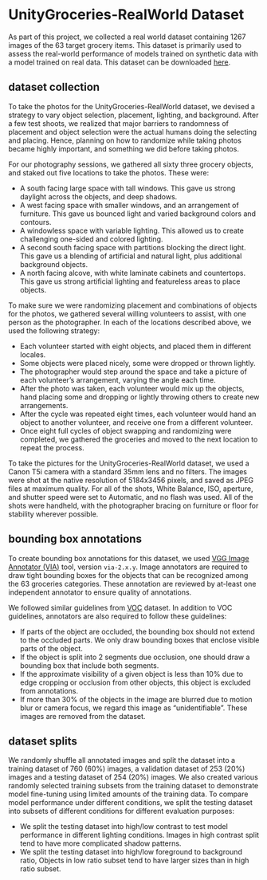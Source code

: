 # UnityGroceries-RealWorld Dataset

As part of this project, we collected a real world dataset containing 1267 images of the 63 target grocery items. This dataset is primarily used to assess the real-world performance of models trained on synthetic data with a model trained on real data. This dataset can be downloaded [here](https://storage.googleapis.com/datasetinsights/data/groceries/v3.zip).

## dataset collection

To take the photos for the UnityGroceries-RealWorld dataset, we devised a strategy to vary object selection, placement, lighting, and background. After a few test shoots, we realized that major barriers to randomness of placement and object selection were the actual humans doing the selecting and placing. Hence, planning on how to randomize while taking photos became highly important, and something we did before taking photos.

For our photography sessions, we gathered all sixty three grocery objects, and staked out five locations to take the photos. These were:

- A south facing large space with tall windows. This gave us strong daylight across the objects, and deep shadows.
- A west facing space with smaller windows, and an arrangement of furniture. This gave us bounced light and varied background colors and contours.
- A windowless space with variable lighting. This allowed us to create challenging one-sided and colored lighting.
- A second south facing space with partitions blocking the direct light. This gave us a blending of artificial and natural light, plus additional background objects.
- A north facing alcove, with white laminate cabinets and countertops. This gave us strong artificial lighting and featureless areas to place objects.

To make sure we were randomizing placement and combinations of objects for the photos, we gathered several willing volunteers to assist, with one person as the photographer. In each of the locations described above, we used the following strategy:

- Each volunteer started with eight objects, and placed them in different locales.
- Some objects were placed nicely, some were dropped or thrown lightly.
- The photographer would step around the space and take a picture of each volunteer’s arrangement, varying the angle each time.
- After the photo was taken, each volunteer would mix up the objects, hand placing some and dropping or lightly throwing others to create new arrangements.
- After the cycle was repeated eight times, each volunteer would hand an object to another volunteer, and receive one from a different volunteer.
- Once eight full cycles of object swapping and randomizing were completed, we gathered the groceries and moved to the next location to repeat the process.

To take the pictures for the UnityGroceries-RealWorld dataset, we used a Canon T5i camera with a standard 35mm lens and no filters. The images were shot at the native resolution of 5184x3456 pixels, and saved as JPEG files at maximum quality. For all of the shots, White Balance, ISO, aperture, and shutter speed were set to Automatic, and no flash was used. All of the shots were handheld, with the photographer bracing on furniture or floor for stability wherever possible.

## bounding box annotations

To create bounding box annotations for this dataset, we used [VGG Image Annotator (VIA)](http://www.robots.ox.ac.uk/~vgg/software/via/) tool, version `via-2.x.y`. Image annotators are required to draw tight bounding boxes for the objects that can be recognized among the 63 groceries categories. These annotation are reviewed by at-least one independent annotator to ensure quality of annotations.

We followed similar guidelines from [VOC](http://host.robots.ox.ac.uk/pascal/VOC/voc2011/guidelines.html) dataset. In addition to VOC guidelines, annotators are also required to follow these guidelines:

- If parts of the object are occluded, the bounding box should not extend to the occluded parts. We only draw bounding boxes that enclose visible parts of the object.
- If the object is split into 2 segments due occlusion, one should draw a bounding box that include both segments.
- If the approximate visibility of a given object is less than 10% due to edge cropping or occlusion from other objects, this object is excluded from annotations.
- If more than 30% of the objects in the image are blurred due to motion blur or camera focus, we regard this image as “unidentifiable”. These images are removed from the dataset.

## dataset splits

We randomly shuffle all annotated images and split the dataset into a training dataset of 760 (60%) images, a validation dataset of 253 (20%) images and a testing dataset of 254 (20%) images. We also created various randomly selected training subsets from the training dataset to demonstrate model fine-tuning using limited amounts of the training data. To compare model performance under different conditions, we split the testing dataset into subsets of different conditions for different evaluation purposes:

- We split the testing dataset into high/low contrast to test model performance in different lighting conditions. Images in high contrast split tend to have more complicated shadow patterns.
- We split the testing dataset into high/low foreground to background ratio, Objects in low ratio subset tend to have larger sizes than in high ratio subset.
